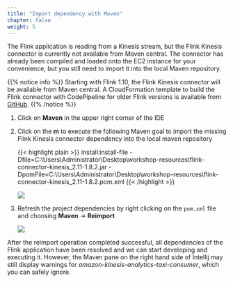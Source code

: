 ```yaml
---
title: "Import dependency with Maven"
chapter: false
weight: 5
---
```


The Flink application is reading from a Kinesis stream, but the Flink Kinesis connector is currently not available from Maven central. The connector has already been compiled and loaded onto the EC2 instance for your convenience, but you still need to import it into the local Maven repository.

{{% notice info %}}
Starting with Flink 1.10, the Flink Kinesis connector will be available from Maven central. A CloudFormation template to build the Flink connector with CodePipeline for older Flink versions is available from [GitHub](https://github.com/aws-samples/amazon-kinesis-analytics-taxi-consumer/blob/master/cfn-templates/flink-kinesis-connector-build-pipeline.yml).
{{% /notice %}}

1. Click on **Maven** in the upper right corner of the IDE

1. Click on the **m** to execute the following Maven goal to import the missing Flink Kinesis connector dependency into the local maven repository

	{{< highlight plain >}}
install:install-file -Dfile=C:\Users\Administrator\Desktop\workshop-resources\flink-connector-kinesis_2.11-1.8.2.jar -DpomFile=C:\Users\Administrator\Desktop\workshop-resources\flink-connector-kinesis_2.11-1.8.2.pom.xml
{{< /highlight >}}

	![](/images/intellij-8-maven-install.png)

1. Refresh the project dependencies by right clicking on the `pom.xml` file and choosing **Maven** -> **Reimport**

	![](/images/intellij-12-pom-reimport.png)

After the reimport operation completed successful, all dependencies of the Flink application have been resolved and we can start developing and executing it. However, the Maven pane on the right hand side of Intellij may still display warnings for *amazon-kinesis-analytics-taxi-consumer*, which you can safely ignore.
